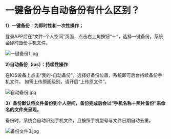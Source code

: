 # 一键备份与自动备份有什么区别？

**1）一键备份：为即时性和一次性操作；**

登录APP后在“文件-个人空间”页面，点击右上角按钮“＋”，选择一键备份，系统会即时备份手机文件。

![一键备份1.jpg](./backup/一键备份1.jpg)

**2)自动备份（ios）：持续性操作**

在IOS设备上点击“我的-自动备份”，选择好备份位置，系统即可后台持续备份手机文件。 如需上传原画级别，请开启“上传原文件”。

![自动备份.jpg](./backup/自动备份.jpg)

**3）备份默认将文件备份到个人空间，备份完成后会以“手机名称＋照片备份”来命名的文件夹呈现。**

备份时，系统会自动识别手机文件，且按照手机型号与文件日期自动去重。

![备份文件3.jpg](./backup/备份文件3.jpg)
